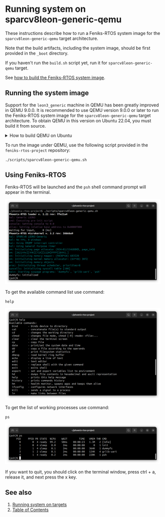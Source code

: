 # Running system on <nobr>sparcv8leon-generic-qemu</nobr>

These instructions describe how to run a Feniks-RTOS system image for the `sparcv8leon-generic-qemu` target
architecture.

Note that the build artifacts, including the system image, should be first provided in the `_boot` directory.

If you haven't run the `build.sh` script yet, run it for `sparcv8leon-generic-qemu` target.

See [how to build the Feniks-RTOS system image](../building/index.md).

## Running the system image

Support for the `leon3_generic` machine in QEMU has been greatly improved in QEMU 9.0.0. It is recommended to use QEMU
version 9.0.0 or later to run the Feniks-RTOS system image for the `sparcv8leon-generic-qemu` target architecture.
To obtain QEMU in this version on Ubuntu 22.04, you must build it from source.

  <details>
  <summary>How to build QEMU on Ubuntu</summary>

- Download QEMU 9.0.2 (or later) source code from the official repository and build for the `sparc-softmmu` target:

  ```console
  sudo apt update && \
  sudo apt install -y ninja-build \
  libglib2.0-dev && \
  git clone https://gitlab.com/qemu-project/qemu.git -b v9.0.2 && \
  cd qemu && \
  git submodule update --init --recursive && \
  ./configure --target-list=sparc-softmmu && \
  make && \
  sudo make install
  ```

- Check if QEMU is properly installed:

  ```console
  qemu-system-sparc --version
  ```

  ```console
  QEMU emulator version 9.0.2 (v9.0.2)
  Copyright (c) 2003-2024 Fabrice Bellard and the QEMU Project developers
  ```

  </details>

To run the image under QEMU, use the following script provided in the `feniks-rtos-project` repository:

  ```console
  ./scripts/sparcv8leon-generic-qemu.sh
  ```

## Using Feniks-RTOS

Feniks-RTOS will be launched and the `psh` shell command prompt will appear in the terminal.

![Image](_images/sparcv8leon-qemu-psh.png)

To get the available command list use command:

```console
help
```

![Image](_images/sparcv8leon-qemu-help.png)

To get the list of working processes use command:

```console
ps
```

![Image](_images/sparcv8leon-qemu-ps.png)

If you want to quit, you should click on the terminal window, press ctrl + a, release it, and next press the x key.

## See also

1. [Running system on targets](index.md)
2. [Table of Contents](../index.md)
